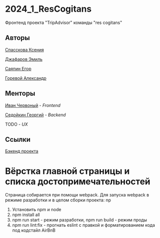 # 2024_1_ResCogitans
Фронтенд проекта "TripAdvisor" команды "res cogitans"

## Авторы

[Спасскова Ксения](https://github.com/sp20ks)

[Джафаров Эмиль](https://github.com/MrDzhofik)

[Саяпин Егор](https://github.com/exg0rd)

[Горевой Александр](https://github.com/AlGrItm/)

## Менторы

[Иван Червоный](https://github.com/mzingwrld) - _Frontend_

[Седойкин Георгий](https://github.com/GeorgiyX) - _Backend_

TODO - _UX_

## Ссылки
[Бэкенд проекта](https://github.com/go-park-mail-ru/2024_1_ResCogitans)
# Вёрстка главной страницы и списка достопримечательностей

Страница собирается при помощи webpack.
Для запуска webpack в режиме разработки и в целом сборки проекта:
np
1) Установить npm и node
2) npm install all
3) npm run start - режим разработки, npm run build - режим проды
4) npm run lint:fix - прогнать eslint с правкой и форматированием кода под кодстайл AirBnB
